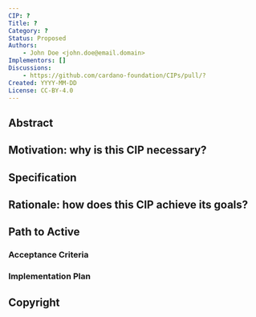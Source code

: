 ```yaml
---
CIP: ?
Title: ?
Category: ?
Status: Proposed
Authors:
    - John Doe <john.doe@email.domain>
Implementors: []
Discussions:
    - https://github.com/cardano-foundation/CIPs/pull/?
Created: YYYY-MM-DD
License: CC-BY-4.0
---
```


<!-- Existing categories:

- Meta     | For meta-CIPs which typically serves another category or group of categories.
- Wallets  | For standardisation across wallets (hardware, full-node or light).
- Tokens   | About tokens (fungible or non-fungible) and minting policies in general.
- Metadata | For proposals around metadata (on-chain or off-chain).
- Tools    | A broad category for ecosystem tools not falling into any other category.
- Plutus   | Changes or additions to Plutus
- Ledger   | For proposals regarding the Cardano ledger (including Reward Sharing Schemes)
- Catalyst | For proposals affecting Project Catalyst / the Jörmungandr project

-->

## Abstract
<!-- A short (\~200 word) description of the proposed solution and the technical issue being addressed. -->

## Motivation: why is this CIP necessary?
<!-- A clear explanation that introduces the reason for a proposal, its use cases and stakeholders. If the CIP changes an established design then it must outline design issues that motivate a rework. For complex proposals, authors must write a Cardano Problem Statement (CPS) as defined in CIP-9999 and link to it as the `Motivation`. -->

## Specification
<!-- The technical specification should describe the proposed improvement in sufficient technical detail. In particular, it should provide enough information that an implementation can be performed solely on the basis of the design in the CIP. This is necessary to facilitate multiple, interoperable implementations. This must include how the CIP should be versioned, if not covered under an optional Versioning main heading. If a proposal defines structure of on-chain data it must include a CDDL schema in its specification.-->

## Rationale: how does this CIP achieve its goals?
<!-- The rationale fleshes out the specification by describing what motivated the design and what led to particular design decisions. It should describe alternate designs considered and related work. The rationale should provide evidence of consensus within the community and discuss significant objections or concerns raised during the discussion.

It must also explain how the proposal affects the backward compatibility of existing solutions when applicable. If the proposal responds to a CPS, the 'Rationale' section should explain how it addresses the CPS, and answer any questions that the CPS poses for potential solutions.
-->

## Path to Active

### Acceptance Criteria
<!-- Describes what are the acceptance criteria whereby a proposal becomes 'Active' -->

### Implementation Plan
<!-- A plan to meet those criteria or `N/A` if an implementation plan is not applicable. -->

<!-- OPTIONAL SECTIONS: see CIP-0001 > Document > Structure table -->

## Copyright
<!-- The CIP must be explicitly licensed under acceptable copyright terms. Uncomment the license you wish to use (delete the other one) and ensure it matches the License field in the header.

If AI/LLMs were used in the creation of the copyright text, the author may choose to include a disclaimer to describe their application within the proposal.
-->

<!-- This CIP is licensed under [CC-BY-4.0](https://creativecommons.org/licenses/by/4.0/legalcode). -->
<!-- This CIP is licensed under [Apache-2.0](http://www.apache.org/licenses/LICENSE-2.0). -->
